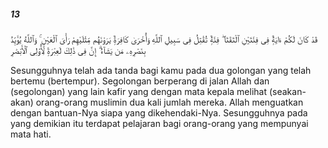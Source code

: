 ##### 13

<span class="ayah">قَدْ كَانَ لَكُمْ ءَايَةٌۭ فِى فِئَتَيْنِ ٱلْتَقَتَا ۖ فِئَةٌۭ تُقَٰتِلُ فِى سَبِيلِ ٱللَّهِ وَأُخْرَىٰ كَافِرَةٌۭ يَرَوْنَهُم مِّثْلَيْهِمْ رَأْىَ ٱلْعَيْنِ ۚ وَٱللَّهُ يُؤَيِّدُ بِنَصْرِهِۦ مَن يَشَآءُ ۗ إِنَّ فِى ذَٰلِكَ لَعِبْرَةًۭ لِّأُو۟لِى ٱلْأَبْصَٰرِ</span>

<span class="ayah_translation">Sesungguhnya telah ada tanda bagi kamu pada dua golongan yang telah bertemu (bertempur). Segolongan berperang di jalan Allah dan (segolongan) yang lain kafir yang dengan mata kepala melihat (seakan-akan) orang-orang muslimin dua kali jumlah mereka. Allah menguatkan dengan bantuan-Nya siapa yang dikehendaki-Nya. Sesungguhnya pada yang demikian itu terdapat pelajaran bagi orang-orang yang mempunyai mata hati.</span>

